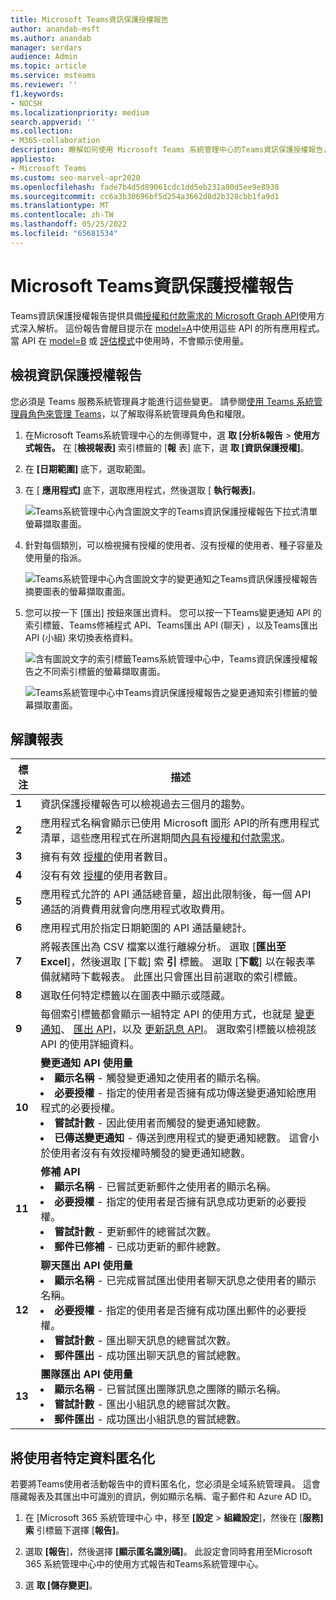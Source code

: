 ```yaml
---
title: Microsoft Teams資訊保護授權報告
author: anandab-msft
ms.author: anandab
manager: serdars
audience: Admin
ms.topic: article
ms.service: msteams
ms.reviewer: ''
f1.keywords:
- NOCSH
ms.localizationpriority: medium
search.appverid: ''
ms.collection:
- M365-collaboration
description: 瞭解如何使用 Microsoft Teams 系統管理中心的Teams資訊保護授權報告，以查看貴組織中的應用程式如何使用變更通知事件訂閱 API。
appliesto:
- Microsoft Teams
ms.custom: seo-marvel-apr2020
ms.openlocfilehash: fade7b4d5d89061cdc1dd5eb231a80d5ee9e8938
ms.sourcegitcommit: cc6a3b30696bf5d254a3662d8d2b328cbb1fa9d1
ms.translationtype: MT
ms.contentlocale: zh-TW
ms.lasthandoff: 05/25/2022
ms.locfileid: "65681534"
---
```

# <a name="microsoft-teams-information-protection-license-report"></a>Microsoft Teams資訊保護授權報告


Teams資訊保護授權報告提供具備[授權和付款需求的 Microsoft Graph API](/graph/teams-licenses)使用方式深入解析。 這份報告會醒目提示在 [model=A](/graph/teams-licenses#modela-requirements)中使用這些 API 的所有應用程式。 當 API 在 [model=B](/graph/teams-licenses#modelb-requirements) 或 [評估模式](/graph/teams-licenses#evaluation-mode-default-requirements)中使用時，不會顯示使用量。 


## <a name="view-the-information-protection-license-report"></a>檢視資訊保護授權報告

您必須是 Teams 服務系統管理員才能進行這些變更。 請參閱[使用 Teams 系統管理員角色來管理 Teams](../using-admin-roles.md)，以了解取得系統管理員角色和權限。

1. 在Microsoft Teams系統管理中心的左側導覽中，選 **取 [分析&報告**  >  **使用方式報告。** 在 [**檢視報表]** 索引標籤的 [**報** 表] 底下，選 **取 [資訊保護授權]**。
2. 在 **[日期範圍]** 底下，選取範圍。
3. 在 [ **應用程式]** 底下，選取應用程式，然後選取 [ **執行報表]**。

    ![Teams系統管理中心內含圖說文字的Teams資訊保護授權報告下拉式清單螢幕擷取畫面。](../media/teams-info-protection-license-report-dropdown-with-callouts.png "Teams系統管理中心內含圖說文字的Teams資訊保護授權報告下拉式清單螢幕擷取畫面。")

4. 針對每個類別，可以檢視擁有授權的使用者、沒有授權的使用者、種子容量及使用量的指派。 

    ![Teams系統管理中心內含圖說文字的變更通知之Teams資訊保護授權報告摘要圖表的螢幕擷取畫面。](../media/teams-info-protection-license-report-chart-with-callouts.png "Teams系統管理中心內含圖說文字的變更通知之Teams資訊保護授權報告摘要圖表的螢幕擷取畫面。")

5. 您可以按一下 [匯出] 按鈕來匯出資料。 您可以按一下Teams變更通知 API 的索引標籤、Teams修補程式 API、Teams匯出 API (聊天) ，以及Teams匯出 API (小組) 來切換表格資料。 

    ![含有圖說文字的索引標籤Teams系統管理中心中，Teams資訊保護授權報告之不同索引標籤的螢幕擷取畫面。](../media/teams-info-protection-license-report-legend-tabs-with-callouts.png "含有圖說文字的索引標籤Teams系統管理中心中，Teams資訊保護授權報告之不同索引標籤的螢幕擷取畫面。")

    ![Teams系統管理中心中Teams資訊保護授權報告之變更通知索引標籤的螢幕擷取畫面。](../media/teams-info-protection-license-report-change-notification-with-callouts.png "Teams系統管理中心中Teams資訊保護授權報告之變更通知索引標籤的螢幕擷取畫面。")


## <a name="interpret-the-report"></a>解讀報表

|標注 |描述  |
|--------|-------------|
|**1**   |資訊保護授權報告可以檢視過去三個月的趨勢。 |
|**2**   |應用程式名稱會顯示已使用 Microsoft 圖形 API的所有應用程式清單，這些應用程式在所選期間[內具有授權和付款需求](/graph/teams-licenses)。|
|**3**   |擁有有效 [授權的](/graph/teams-licenses#required-licenses-for-modela)使用者數目。  |
|**4**   |沒有有效 [授權](/graph/teams-licenses#required-licenses-for-modela)的使用者數目。  |
|**5**   |應用程式允許的 API 通話總音量，超出此限制後，每一個 API 通話的消費費用就會向應用程式收取費用。 |
|**6**   |應用程式用於指定日期範圍的 API 通話量總計。 |
|**7**   |將報表匯出為 CSV 檔案以進行離線分析。 選取 [**匯出至Excel**]，然後選取 [下載] 索 **引** 標籤。 選取 [**下載**] 以在報表準備就緒時下載報表。 此匯出只會匯出目前選取的索引標籤。|
|**8**   |選取任何特定標籤以在圖表中顯示或隱藏。 |
|**9**   |每個索引標籤都會顯示一組特定 API 的使用方式，也就是 [變更通知](/graph/api/resources/webhooks)、 [匯出 API](/microsoftteams/export-teams-content)，以及 [更新訊息 API](/graph/api/message-update)。 選取索引標籤以檢視該 API 的使用詳細資料。 |
|**10**   |**變更通知 API 使用量**<li>**顯示名稱** - 觸發變更通知之使用者的顯示名稱。</li><li>**必要授權** - 指定的使用者是否擁有成功傳送變更通知給應用程式的必要授權。</li><li>**嘗試計數** - 因此使用者而觸發的變更通知總數。</li><li>**已傳送變更通知** - 傳送到應用程式的變更通知總數。 這會小於使用者沒有有效授權時觸發的變更通知總數。</li>|
|**11**|**修補 API**<li>**顯示名稱** - 已嘗試更新郵件之使用者的顯示名稱。</li> <li>**必要授權** - 指定的使用者是否擁有訊息成功更新的必要授權。</li><li>**嘗試計數** - 更新郵件的總嘗試次數。</li><li>**郵件已修補** - 已成功更新的郵件總數。</li>|
|**12**|**聊天匯出 API 使用量**<li>**顯示名稱** - 已完成嘗試匯出使用者聊天訊息之使用者的顯示名稱。</li><li>**必要授權** - 指定的使用者是否擁有成功匯出郵件的必要授權。</li><li>**嘗試計數** - 匯出聊天訊息的總嘗試次數。</li><li>**郵件匯出** - 成功匯出聊天訊息的嘗試總數。</li> |
|**13**|**團隊匯出 API 使用量**<li>**顯示名稱** - 已嘗試匯出團隊訊息之團隊的顯示名稱。</li><li>**嘗試計數** - 匯出小組訊息的總嘗試次數。</li><li>**郵件匯出** - 成功匯出小組訊息的嘗試總數。</li> |


## <a name="make-the-user-specific-data-anonymous"></a>將使用者特定資料匿名化

若要將Teams使用者活動報告中的資料匿名化，您必須是全域系統管理員。 這會隱藏報表及其匯出中可識別的資訊，例如顯示名稱、電子郵件和 Azure AD ID。

1. 在 [Microsoft 365 系統管理中心 中，移至 **[設定** \> **組織設定**]，然後在 [**服務] 索** 引標籤下選擇 [**報告]**。
    
2. 選取 **[報告**]，然後選擇 **[顯示匿名識別碼]**。 此設定會同時套用至Microsoft 365 系統管理中心中的使用方式報告和Teams系統管理中心。
  
3. 選 **取 [儲存變更]**。